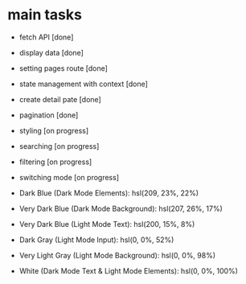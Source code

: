 # main tasks
- fetch API [done]
- display data [done]
- setting pages route [done]
- state management with context [done]
- create detail pate [done]
- pagination [done]
- styling [on progress]
- searching [on progress]
- filtering [on progress]
- switching mode [on progress]

- Dark Blue (Dark Mode Elements): hsl(209, 23%, 22%)
- Very Dark Blue (Dark Mode Background): hsl(207, 26%, 17%)
- Very Dark Blue (Light Mode Text): hsl(200, 15%, 8%)
- Dark Gray (Light Mode Input): hsl(0, 0%, 52%)
- Very Light Gray (Light Mode Background): hsl(0, 0%, 98%)
- White (Dark Mode Text & Light Mode Elements): hsl(0, 0%, 100%)